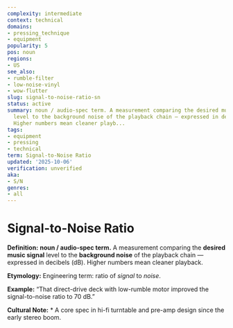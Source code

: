 ```yaml
---
complexity: intermediate
context: technical
domains:
- pressing_technique
- equipment
popularity: 5
pos: noun
regions:
- US
see_also:
- rumble-filter
- low-noise-vinyl
- wow-flutter
slug: signal-to-noise-ratio-sn
status: active
summary: noun / audio-spec term. A measurement comparing the desired music signal
  level to the background noise of the playback chain — expressed in decibels (dB).
  Higher numbers mean cleaner playb...
tags:
- equipment
- pressing
- technical
term: Signal-to-Noise Ratio
updated: '2025-10-06'
verification: unverified
aka:
- S/N
genres:
- all
---
```


# Signal-to-Noise Ratio

**Definition:** **noun / audio-spec term.** A measurement comparing the **desired music signal** level to the **background noise** of the playback chain — expressed in decibels (dB). Higher numbers mean cleaner playback.

**Etymology:** Engineering term: ratio of *signal* to *noise*.

**Example:** “That direct-drive deck with low-rumble motor improved the signal-to-noise ratio to 70 dB.”

**Cultural Note:** * A core spec in hi-fi turntable and pre-amp design since the early stereo boom.

